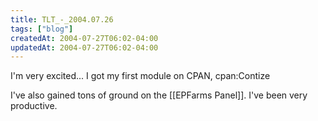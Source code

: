 ```yaml
---
title: TLT_-_2004.07.26
tags: ["blog"]
createdAt: 2004-07-27T06:02-04:00
updatedAt: 2004-07-27T06:02-04:00
---
```


I'm very excited... I got my first module on CPAN, cpan:Contize

I've also gained tons of ground on the [[EPFarms Panel]]. I've been very productive.

